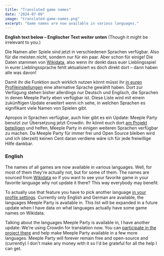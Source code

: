 ```yaml
---
title: "Translated game names"
date: "2024-07-09"
image: "translated-game-names.png"
excerpt: "Game names are now available in various languages."
---
```


**English text below – Englischer Text weiter unten** (Though it might be irrelevant to you.)

Die Namen aller Spiele sind jetzt in verschiedenen Sprachen verfügbar. Also für die meisten nicht, sondern nur für ein paar. Aber schon für einige! Die Daten stammen von [Wikidata](https://www.wikidata.org), also wenn ihr denkt dass euer Lieblingsspiel in eurer Lieblingssprache fehlt aktualisiert es doch direkt dort – dann haben alle was davon!

Damit ihr die Funktion auch wirklich nutzen könnt müsst ihr [in euren Profileinstellungen](/app/profile/edit/settings) eine alternative Sprache gewählt haben. Dort zur Verfügung stehen bisher allerdings nur Deutsch und Englisch, die Sprachen in denen Meeple Party eben verfügbar ist. Diese Liste wird mit einem zukünftigen Update erweitert wenn ich sehe, in welchen Sprachen es signifikant viele Namen von Spielen gibt.

Apropos in Sprachen verfügbar, auch hier gibt es ein Update: Meeple Party benutzt zur Übersetzung jetzt Crowdin. Ihr könnt euch dort [am Projekt beteiligen](https://crowdin.com/project/meeple-party) und helfen, Meeple Party in einigen weiteren Sprachen verfügbar zu machen. Da Meeple Party für immer frei und Open Source bleiben wird und ich (derzeit) keinen Cent daran verdiene wäre ich für jede freiwillige Hilfe dankbar.

### English

The names of all games are now available in various languages. Well, for most of them they're actually not, but for some of them. The names are sourced from [Wikidata](https://www.wikidata.org) so if you want to see your favorite game in your favorite language why not update it there? This way everybody may benefit.

To actually use that feature you have to pick another language [in your profile settings](/app/profile/edit/settings). Currently only English and German are available, the languages Meeple Party is available in. This list will be expanded in a future update when I have data on what languages actually have some game names on Wikidata.

Talking about the languages Meeple Party is available in, I have another update: We're using Crowdin for translation now. You can [participate in the project there](https://crowdin.com/project/meeple-party) and help make Meeple Party available in a few more languages. Meeple Party will forever remain free and open-source and (currently) I don't make any money with it so I'd be grateful for all the help I can get.